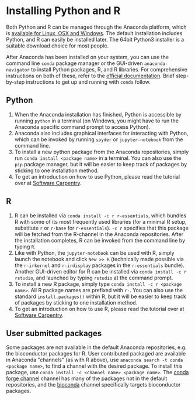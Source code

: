 # Installing Python and R
Both Python and R can be managed through the Anaconda platform, which is [available for Linux, OSX and Windows](https://www.continuum.io/downloads). The default installation includes Python, and R can easily be installed later. The 64bit Python3 installer is a suitable download choice for most people.

After Anaconda has been installed on your system, you can use the command line `conda` package manager or the GUI-driven `anaconda-navigator` to install Python packages, R, and R libraries. For comprehensive instructions on both of these, refer to the [official documentation](https://docs.continuum.io/anaconda/#navigator-or-conda). Brief step-by-step instructions to get up and running with `conda` follow.

## Python
1. When the Anaconda installation has finished, Python is accessible by running `python` in a terminal (on Windows, you might have to run the Anaconda specific command prompt to access Python).
2. Anaconda also includes graphical interfaces for interacting with Python, which can be invoked by running `spyder` or `jupyter-notebook` from the command line.
3. To install a new python package from the Anaconda repositories, simply run `conda install <package name>` in a terminal. You can also use the `pip` package manager, but it will be easier to keep track of packages by sticking to one installation method.
4. To get an introduction on how to use Python, please read the tutorial over at [Software Carpentry](https://swcarpentry.github.io/python-novice-inflammation/).

## R
1. R can be installed via `conda install -c r r-essentials`, which bundles R with some of its most frequently used libraries (for a minimal R setup, substitute `r` or `r-base` for `r-essentials`). `-c r` specifies that this package will be fetched from the R-channel in the Anaconda repositories. After the installation completes, R can be invoked from the command line by typing `R`.
2. Like with Python, the `jupyter-notebook` can be used with R, simply launch the notebook and click `New >> R` (technically made possible via the `r-irkernel` and `r-irdisplay` packages in the `r-essentials` bundle). Another GUI-driven editor for R can be installed via `conda install -c r rstudio`, and launched by typing `rstudio` at the command prompt.
3. To install a new R package, simply type `conda install -c r <package name>`. All R package names are prefixed with `r-`. You can also use the standard `install.packages()` within R, but it will be easier to keep track of packages by sticking to one installation method.
4. To get an introduction on how to use R, please read the tutorial over at [Software Carpentry](https://swcarpentry.github.io/r-novice-inflammation/).

## User submitted packages
Some packages are not available in the default Anaconda repositories, e.g. the bioconductor packages for R. User contributed packaged are available in Anaconda "channels" (as with R above), use `anaconda search -t conda <package name>`, to find a channel with the desired package. To install this package, use `conda install -c <channel name> <package name>`. The [conda forge channel](https://conda-forge.github.io/) channel has many of the packages not in the default repositories, and the [bioconda](https://bioconda.github.io/) channel specifically targets bioconductor packages.
